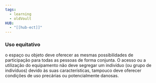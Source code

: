 ```yaml
---
tags:
  - learning
  - oldVoult
HUB:
  - "[[hub-ect]]"
---
```

### Uso equitativo
o espaço ou objeto deve oferecer as mesmas possibilidades de participação para todas as pessoas de forma conjunta. O acesso ou a utilização do equipamento não deve segregar um indivíduo (ou grupo de indivíduos) devido às suas características, tampouco deve oferecer condições de uso precárias ou potencialmente danosas.